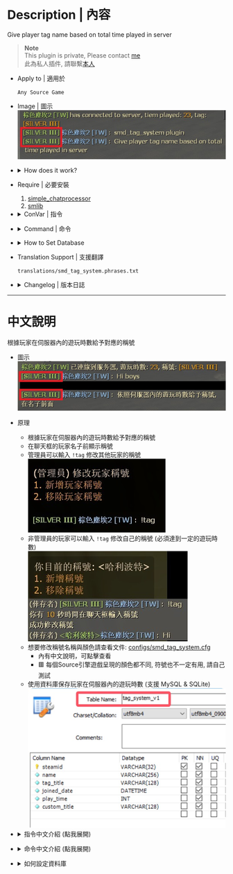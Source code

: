# Description | 內容
Give player tag name based on total time played in server

> __Note__ <br/>
This plugin is private, Please contact [me](https://github.com/fbef0102/Game-Private_Plugin#私人插件列表-private-plugins-list)<br/>
此為私人插件, 請聯繫[本人](https://github.com/fbef0102/Game-Private_Plugin#私人插件列表-private-plugins-list)

* Apply to | 適用於
	```
	Any Source Game
	```

* Image | 圖示
	<br/>![smd_tag_system_1](image/smd_tag_system_1.jpg)

* <details><summary>How does it work?</summary>

	* Give player tag name based on total time played in server
	* Add tag to player name in chatbox
	* Admin can type ```!tag``` to change other player's tag name
	<br/>![smd_tag_system_2](image/smd_tag_system_2.jpg)
	* Non-Admin players can type ```!tag``` to change tag name (if enough time played)
	<br/>![smd_tag_system_3](image/smd_tag_system_3.jpg)
	* You can modify tag and color in [configs/smd_tag_system.cfg](configs/smd_tag_system.cfg)
		* 🟥 Colors are different and some not work in each source engine game, you need to test
	* Save Database (MySQL & SQLite supported)
	<br/>![smd_tag_system_4](image/smd_tag_system_4.jpg)
</details>

* Require | 必要安裝
	1. [simple_chatprocessor](https://github.com/fbef0102/Sourcemod-Plugins/tree/main/simple_chatprocessor)
	2. [smlib](https://github.com/fbef0102/L4D1_2-Plugins/releases/tag/smlib-Colors)

* <details><summary>ConVar | 指令</summary>

	* cfg/sourcemod/smd_tag_system.cfg
		```php
		// 0=Plugin off, 1=Plugin on.
		smd_tag_system_allow "1"

		// Numbers of real survivor + infected player require to add time played in server.
		smd_tag_system_player_require "2"

		// Players with these flags have access to use command to change other player's tag name. type !tag to open menu (Empty = Everyone, -1: Nobody)
		smd_tag_system_menu_access "z"

		// No access players can use command to change his own tag name if time played over this value (hour). type !tag to change tag  (0=off)
		smd_tag_system_time_threshold "800"

		// Database to save tag system. (MySQL & SQLite supported)
		smd_tag_system_database "name_tag"
		```
</details>

* <details><summary>Command | 命令</summary>

	* **(Admin) Open menu to change other player's Name Tag manually**
	* **(No-Admin) Set or Remove custom tag**
		```php
		sm_tag
		```
</details>

* <details><summary>How to Set Database</summary>

	* Choose one of the following method
		1. MySQL: Database across server, set ConVar ```smd_tag_system_database "name_tag"``` and write the following in ```sourcemod/configs/databases.cfg```
			```php
			// There would a data table named "Tag_System_V1" in database
			"name_tag"
			{
				"driver"			"default"
				"host"				"x.x.x.x"
				"database"			"yourdatabase"
				"user"				"youruser"
				"pass"				"yourpass"
				"port"				"yourport"
			}
			```

		2. SQLite: Local Database, set ConVar ```smd_tag_system_database "name_tag"``` and write the following in ```sourcemod/configs/databases.cfg```
			```php
			// There would be a file created: sourcemod/data/sqlite/Tag_System.sq3
			"name_tag"
			{
				"driver"			"sqlite"
				"database"			"Tag_System"
			}
			```
</details>

* Translation Support | 支援翻譯
	```
	translations/smd_tag_system.phrases.txt
	```

* <details><summary>Changelog | 版本日誌</summary>

	* v1.0 (2025-3-5)
		* Initial Release
</details>

- - - -
# 中文說明
根據玩家在伺服器內的遊玩時數給予對應的稱號

* 圖示
	<br/>![zho/smd_tag_system_1](image/zho/smd_tag_system_1.jpg)

* 原理
	* 根據玩家在伺服器內的遊玩時數給予對應的稱號
	* 在聊天框的玩家名子前顯示稱號
	* 管理員可以輸入 ```!tag``` 修改其他玩家的稱號
	<br/>![zho/smd_tag_system_2](image/zho/smd_tag_system_2.jpg)
	* 非管理員的玩家可以輸入 ```!tag``` 修改自己的稱號 (必須達到一定的遊玩時數)
	<br/>![zho/smd_tag_system_3](image/zho/smd_tag_system_3.jpg)
	* 想要修改稱號名稱與顏色請查看文件: [configs/smd_tag_system.cfg](configs/smd_tag_system.cfg)
		* 內有中文說明，可點擊查看
		* 🟥 每個Source引擎遊戲呈現的顏色都不同, 符號也不一定有用, 請自己測試
	* 使用資料庫保存玩家在伺服器內的遊玩時數 (支援 MySQL & SQLite)
	<br/>![zho/smd_tag_system_4](image/zho/smd_tag_system_4.jpg)

* <details><summary>指令中文介紹 (點我展開)</summary>

	* cfg/sourcemod/smd_tag_system.cfg
		```php
		// 0=關閉插件, 1=啟動插件
		smd_tag_system_allow "1"

		// 至少需要X位真人玩家在倖存者與特感隊伍，插件才會增加在伺服器內的遊玩時數.
		smd_tag_system_player_require "2"

		// 擁有這些權限的玩家，可以輸入!tag修改其他玩家的稱號. (留白 = 任何人都能, -1: 無人)
		smd_tag_system_menu_access "z"

		// 沒有權限的玩家, 遊玩時數(小時)必須超過此數值才能!tag修改自己的稱號 (0沒有權限的玩家，永遠不能修改自己的稱號)
		smd_tag_system_time_threshold "800"

		// 儲存稱號與遊玩時數的資料庫設定. (支援 MySQL & SQLite)
		smd_tag_system_database "name_tag"
		```
</details>

* <details><summary>命令中文介紹 (點我展開)</summary>

	* **(管理員) 修改其他人的稱號**
	* **(非管理員的玩家) 修改自己的稱號**
		```php
		sm_tag
		```
</details>

* <details><summary>如何設定資料庫</summary>

	* 以下方法二選一
		1. MySQL: 支援跨伺服器儲值，設定指令 ```smd_tag_system_database "name_tag"```，然後設定文件 ```sourcemod/configs/databases.cfg```
			```php
			// 資料庫中自動創建表格，名稱是 "Tag_System_V1"
			"name_tag"
			{
				"driver"			"default"
				"host"				"x.x.x.x"
				"database"			"yourdatabase"
				"user"				"youruser"
				"pass"				"yourpass"
				"port"				"yourport"
			}
			```
			
		2. SQLite: 本地資料庫儲值，設定指令 ```smd_tag_system_database "name_tag"```，然後設定文件 ```sourcemod/configs/databases.cfg```
			```php
			// 自動創建檔案: sourcemod/data/sqlite/Tag_System.sq3
			"name_tag"
			{
				"driver"			"sqlite"
				"database"			"Tag_System"
			}
			```
</details>